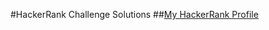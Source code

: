 #HackerRank Challenge Solutions
	##[My HackerRank Profile](https://www.hackerrank.com/zumrudu_anka)
	
